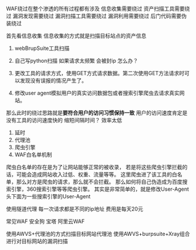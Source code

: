 WAF绕过在整个渗透的所有过程都有涉及
信息收集需要绕过 资产扫描工具需要绕过
漏洞发现需要绕过 漏洞扫描工具需要绕过
漏洞利用需要绕过 后门代码需要伪装绕过


首先看信息收集
信息收集的方式就是扫描目标站点的资产信息
1. webBrupSuite工具扫描
2. 自己写python扫描
如果请求太频繁 会被封ip 怎么办？

1. 更改工具的请求方式，使用GET方式请求数据。第二次使用GET方法请求时可以发现没有误报的情况产生了。
2. 修改user agent模拟用户的真实访问数据包或者搜索引擎爬虫去请求真实网站。

那么此时的绕过思路就是**要符合用户的访问习惯保持一致** 用户的访问速度肯定是没有工具的访问速度快的
缩短间隔时间？ 效率太低
1. 延时
2. 代理池
3. 爬虫引擎
4. WAF白名单机制



爬虫白名单的存在是为了让网站能够正常的被收录， 若是将这些爬虫引擎拦截的话，可能会造成网站收入过低、权重、流量等等。
这里爬虫进了该工具的白名单，那么对方是爬虫的请求，那么就不会拦截。
那么如何将自己伪造成为百度搜索引擎，360搜索引擎等等爬虫引擎。
其实是非常简单的，就是修改User-Agent头下面为一些搜索引擎的User-Agent

使用隧道代理 每一次请求都是不同的ip地址 
费用是每天20元

常见WAF
安全狗
宝塔
阿里云WAF

使用AWVS+代理池的方式扫描目标网站代理池
使用AWVS+burpsuite+Xray组合进行对目标网站的漏洞扫描

